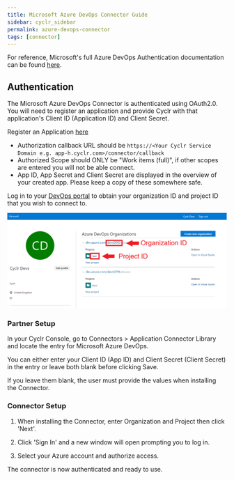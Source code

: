 ```yaml
---
title: Microsoft Azure DevOps Connector Guide
sidebar: cyclr_sidebar
permalink: azure-devops-connector
tags: [connector]
---
```


For reference, Microsoft's full Azure DevOps Authentication documentation can be found [here](https://docs.microsoft.com/en-us/azure/devops/integrate/get-started/authentication/oauth?view=azure-devops).

## Authentication

The Microsoft Azure DevOps Connector is authenticated using OAuth2.0. You will need to register an application and provide Cyclr with that application's Client ID (Application ID) and Client Secret.

Register an Application [here](https://app.vsaex.visualstudio.com/app/register)

- Authorization callback URL should be `https://<Your Cyclr Service Domain e.g. app-h.cyclr.com>/connector/callback`
- Authorized Scope should ONLY be "Work items (full)", if other scopes are entered you will not be able connect.
- App ID, App Secret and Client Secret are displayed in the overview of your created app. Please keep a copy of these somewhere safe.

Log in to your [DevOps portal](https://aex.dev.azure.com/) to obtain your organization ID and project ID that you wish to connect to.

<img src="./images/AzureDevOps1.png" style="zoom:75%;" />

### Partner Setup

In your Cyclr Console, go to Connectors > Application Connector Library and locate the entry for Microsoft Azure DevOps.

You can either enter your Client ID (App ID) and Client Secret (Client Secret) in the entry or leave both blank before clicking Save.

If you leave them blank, the user must provide the values when installing the Connector.

### Connector Setup

1. When installing the Connector, enter Organization and Project then click 'Next'.

2. Click 'Sign In' and a new window will open prompting you to log in.

3. Select your Azure account and authorize access.

The connector is now authenticated and ready to use.

